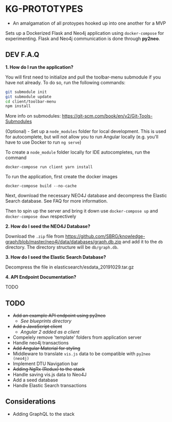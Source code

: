 # KG-PROTOTYPES
- An amalgamation of all protoypes hooked up into one another for a MVP

Sets up a Dockerized Flask and Neo4j application using ```docker-compose``` for experimenting. Flask and Neo4j communication is done through **py2neo**.

## DEV F.A.Q
__1. How do I run the application?__

You will first need to initialize and pull the toolbar-menu submodule if you have not already. To do so, run the following commands:

```bash
git submodule init
git submodule update
cd client/toolbar-menu
npm install
```

More info on submodules: https://git-scm.com/book/en/v2/Git-Tools-Submodules

(Optional) - Set up a `node_modules` folder for local development. This is used for autocomplete, but will not allow you to run Angular locally (e.g. you'll have to use Docker to run `ng serve`)

To create a `node_module` folder locally for IDE autocompletes, run the command
```
docker-compose run client yarn install
```

To run the application, first create the docker images
```
docker-compose build --no-cache
```

Next, download the necessary NEO4J database and decompress the Elastic Search database. See FAQ for more information.

Then to spin up the server and bring it down use
```docker-compose up``` and ```docker-compose down``` respectively

__2. How do I seed the NEO4J Database?__

Download the `.zip` file from https://github.com/SBRG/knowledge-graph/blob/master/neo4j/data/databases/graph.db.zip and add it to the `db` directory. The directory structure will be `db/graph.db`.

__3. How do I seed the Elastic Search Database?__

Decompress the file in elasticsearch/esdata_20191029.tar.gz

__4. API Endpoint Documentation?__

TODO

## TODO
- ~~Add an example API endpoint using py2neo~~
  - *See blueprints directory*
- ~~Add a JavaScript client~~
  - *Angular 2 added as a client*
- Compelely remove 'template' folders from application server
- Handle neo4j transactions
- ~~Add Angular Material for styling~~
- Middleware to translate ```vis.js``` data to be compatible with ```py2neo (neo4j)```
- Implement DTU Navigation bar
- ~~Adding NgRx (Redux) to the stack~~
- Handle saving vis.js data to Neo4J
- Add a seed database
- Handle Elastic Search transactions
## Considerations
- Adding GraphQL to the stack
